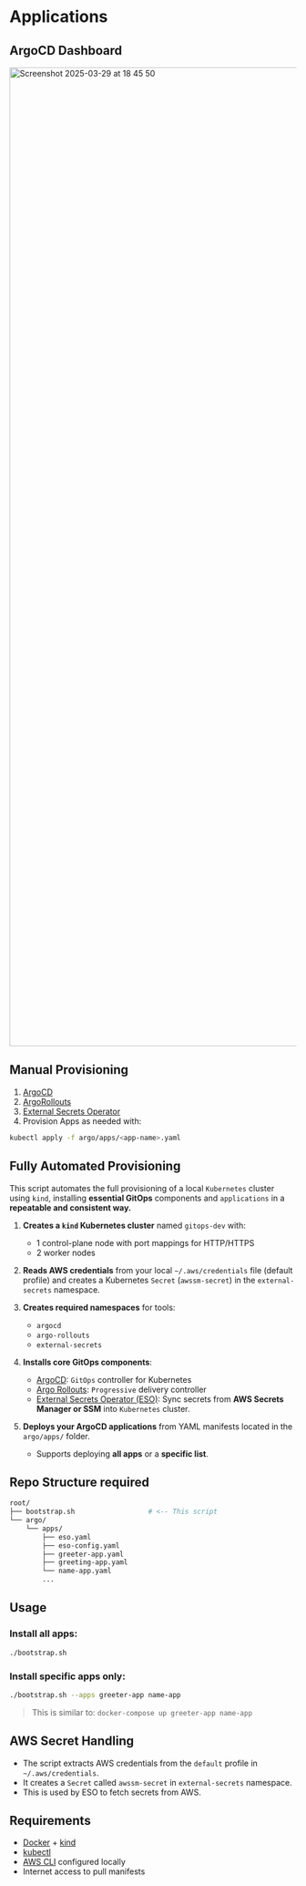 # Applications

## ArgoCD Dashboard

<img width="1718" alt="Screenshot 2025-03-29 at 18 45 50" src="https://github.com/user-attachments/assets/9d4bbc64-96d2-4ac0-b708-6845811766c0" />

## Manual Provisioning

1. [ArgoCD](/argo/ARGOCD.md)
2. [ArgoRollouts](/argo/ARGOROLLOUTS.md)
3. [External Secrets Operator](/argo/ESO.md)
4. Provision Apps as needed with:

```bash
kubectl apply -f argo/apps/<app-name>.yaml
```

## Fully Automated Provisioning

This script automates the full provisioning of a local `Kubernetes` cluster using `kind`, installing **essential GitOps** components and `applications` in a **repeatable and consistent way.**

1. **Creates a `kind` Kubernetes cluster** named `gitops-dev` with:
   - 1 control-plane node with port mappings for HTTP/HTTPS
   - 2 worker nodes

2. **Reads AWS credentials** from your local `~/.aws/credentials` file (default profile) and creates a Kubernetes `Secret` (`awssm-secret`) in the `external-secrets` namespace.

3. **Creates required namespaces** for tools:
   - `argocd`
   - `argo-rollouts`
   - `external-secrets`

4. **Installs core GitOps components**:
   - [ArgoCD](https://argo-cd.readthedocs.io/): `GitOps` controller for Kubernetes
   - [Argo Rollouts](https://argoproj.github.io/argo-rollouts/): `Progressive` delivery controller
   - [External Secrets Operator (ESO)](https://external-secrets.io/): Sync secrets from **AWS Secrets Manager or SSM** into `Kubernetes` cluster.

5. **Deploys your ArgoCD applications** from YAML manifests located in the `argo/apps/` folder.
   - Supports deploying **all apps** or a **specific list**.

## Repo Structure required

```bash
root/
├── bootstrap.sh                  # <-- This script
└── argo/
    └── apps/
        ├── eso.yaml
        ├── eso-config.yaml
        ├── greeter-app.yaml
        ├── greeting-app.yaml
        └── name-app.yaml
        ...
```

## Usage

### Install all apps:

```bash
./bootstrap.sh
```

### Install specific apps only:

```bash
./bootstrap.sh --apps greeter-app name-app
```

> This is similar to: `docker-compose up greeter-app name-app`

## AWS Secret Handling

- The script extracts AWS credentials from the `default` profile in `~/.aws/credentials`.
- It creates a `Secret` called `awssm-secret` in `external-secrets` namespace.
- This is used by ESO to fetch secrets from AWS.

## Requirements

- [Docker](https://www.docker.com/) + [kind](https://kind.sigs.k8s.io/)
- [kubectl](https://kubernetes.io/docs/tasks/tools/)
- [AWS CLI](https://aws.amazon.com/cli/) configured locally
- Internet access to pull manifests
